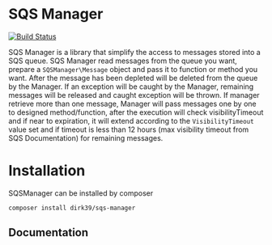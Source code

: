 # SQS Manager
[![Build Status](https://travis-ci.org/dirk39/sqs-manager.svg?branch=master)](https://travis-ci.org/dirk39/sqs-manager)

SQS Manager is a library that simplify the access to messages stored into a SQS queue. SQS Manager read messages from the queue you want, prepare a `SQSManager\Message` object and pass it to function or method you want. After the message has been depleted will be deleted from the queue by the Manager. If an exception will be caught by the Manager, remaining messages will be released and caught exception will be thrown. If manager retrieve more than one message, Manager will pass messages one by one to designed method/function, after the execution will check visibilityTimeout and if near to expiration, it will extend according to the `VisibilityTimeout` value set and if timeout is less than 12 hours (max visibility timeout from SQS Documentation) for remaining messages.

# Installation
SQSManager can be installed by composer
```
composer install dirk39/sqs-manager
```

## Documentation
